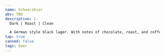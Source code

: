 ```yaml
---
name: Schwarzbier
abv: TBD
description: |-
  Dark | Roast | Clean

  A German style black lager. With notes of chocolate, roast, and coffee.
tap: true
canned: false
tags: beer
---
```

